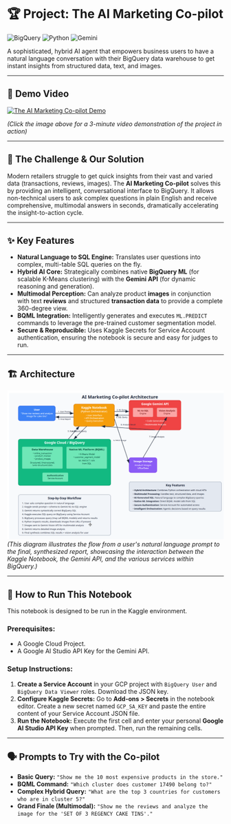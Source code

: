 # 🏆 Project: The AI Marketing Co-pilot

![BigQuery](https://img.shields.io/badge/Google_Cloud-BigQuery-4285F4?style=for-the-badge&logo=google-cloud)
![Python](https://img.shields.io/badge/Python-3776AB?style=for-the-badge&logo=python)
![Gemini](https://img.shields.io/badge/Gemini-8E77D3?style=for-the-badge&logo=google-gemini)

A sophisticated, hybrid AI agent that empowers business users to have a natural language conversation with their BigQuery data warehouse to get instant insights from structured data, text, and images.

---

## 🎥 Demo Video

[![The AI Marketing Co-pilot Demo](https://img.youtube.com/vi/8myGbj3fxpw/0.jpg)](https://youtu.be/8myGbj3fxpw)

*(Click the image above for a 3-minute video demonstration of the project in action)*

---

## 🎯 The Challenge & Our Solution

Modern retailers struggle to get quick insights from their vast and varied data (transactions, reviews, images). The **AI Marketing Co-pilot** solves this by providing an intelligent, conversational interface to BigQuery. It allows non-technical users to ask complex questions in plain English and receive comprehensive, multimodal answers in seconds, dramatically accelerating the insight-to-action cycle.

---

## ✨ Key Features

* **Natural Language to SQL Engine:** Translates user questions into complex, multi-table SQL queries on the fly.
* **Hybrid AI Core:** Strategically combines native **BigQuery ML** (for scalable K-Means clustering) with the **Gemini API** (for dynamic reasoning and generation).
* **Multimodal Perception:** Can analyze product **images** in conjunction with text **reviews** and structured **transaction data** to provide a complete 360-degree view.
* **BQML Integration:** Intelligently generates and executes `ML.PREDICT` commands to leverage the pre-trained customer segmentation model.
* **Secure & Reproducible:** Uses Kaggle Secrets for Service Account authentication, ensuring the notebook is secure and easy for judges to run.

---

## 🏗️ Architecture

![Architecture Diagram](Archi_diagram.png)
*(This diagram illustrates the flow from a user's natural language prompt to the final, synthesized report, showcasing the interaction between the Kaggle Notebook, the Gemini API, and the various services within BigQuery.)*

---

## 🚀 How to Run This Notebook

This notebook is designed to be run in the Kaggle environment.

### **Prerequisites:**
* A Google Cloud Project.
* A Google AI Studio API Key for the Gemini API.

### **Setup Instructions:**
1.  **Create a Service Account** in your GCP project with `BigQuery User` and `BigQuery Data Viewer` roles. Download the JSON key.
2.  **Configure Kaggle Secrets:** Go to **Add-ons > Secrets** in the notebook editor. Create a new secret named `GCP_SA_KEY` and paste the entire content of your Service Account JSON file.
3.  **Run the Notebook:** Execute the first cell and enter your personal **Google AI Studio API Key** when prompted. Then, run the remaining cells.

---

## 🗣️ Prompts to Try with the Co-pilot

* **Basic Query:** `"Show me the 10 most expensive products in the store."`
* **BQML Command:** `"Which cluster does customer 17490 belong to?"`
* **Complex Hybrid Query:** `"What are the top 3 countries for customers who are in cluster 5?"`
* **Grand Finale (Multimodal):** `"Show me the reviews and analyze the image for the 'SET OF 3 REGENCY CAKE TINS'."`
